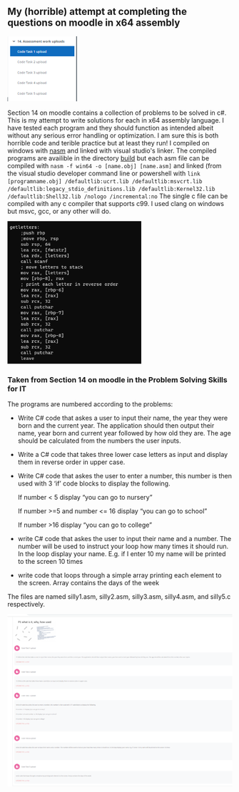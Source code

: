 ## My (horrible) attempt at completing the questions on moodle in x64 assembly
![screenshot of moodle questions](images/Screenshot1.png) 

 Section 14 on moodle contains a collection of problems to be solved in c#. This is my attempt to write solutions for each in x64 assembly language.
I have tested each program and they should function as intended albeit without any serious error handling or optimization. I am sure this is both horrible code and terible practice but at least they run! I compiled on windows with [nasm](https://www.nasm.us/) and linked with visual studio's linker. The compiled programs are availible in the directory [build](build) but each asm file can be compiled with `nasm -f win64 -o [name.obj] [name.asm]` and linked (from the visual studio developer command line or powershell with `link [programname.obj] /defaultlib:ucrt.lib /defaultlib:msvcrt.lib /defaultlib:legacy_stdio_definitions.lib /defaultlib:Kernel32.lib /defaultlib:Shell32.lib /nologo /incremental:no` The single c file can be compiled with any c compiler that supports c99. I used clang on windows but msvc, gcc, or any other will do.

<img src="images/Screenshot3.png" width=300>

### Taken from Section 14 on moodle in the Problem Solving Skills for IT 

The programs are numbered according to the problems:


-   Write C# code that askes a user to input their name, the year they were born and the current year. The application should then output their name, year born and current year followed by how old they are. The age should be calculated from the numbers the user inputs.

-    Write a C# code that takes three lower case letters as input and display them in reverse order in upper case.

-   Write C# code that askes the user to enter a number, this number is then used with 3 ‘if’ code blocks to display the following.

    If number < 5 display “you can go to nursery”

    If number >=5 and number <= 16 display “you can go to school”

    If number >16 display “you can go to college”

-   write C# code that askes the user to input their name and a number. The number will be used to instruct your loop how many times it should run. In the loop display your name. E.g. if I enter 10 my name will be printed to the screen 10 times 

-   write code that loops through a simple array printing each element to the screen. Array contains the days of the week

The files are named silly1.asm, silly2.asm, silly3.asm, silly4.asm, and silly5.c respectively.

![second screenshot of moodle questions](images/Screenshot2.png)
